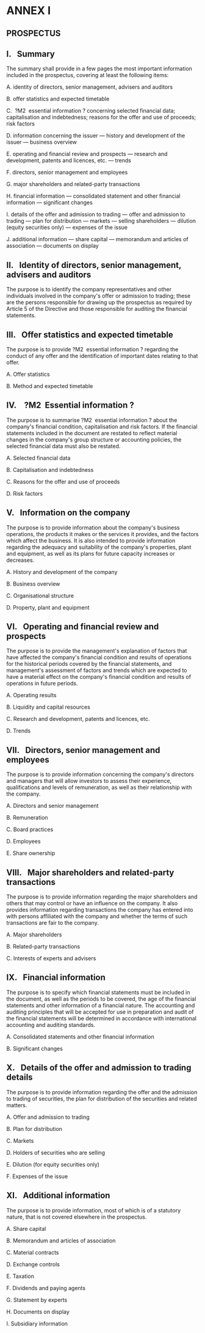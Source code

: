 # ANNEX I

## PROSPECTUS

## I.   Summary

The summary shall provide in a few pages the most important information included in the prospectus, covering at least the following items:

A. identity of directors, senior management, advisers and auditors

B. offer statistics and expected timetable

C.  ?M2  essential information ? concerning selected financial data; capitalisation and indebtedness; reasons for the offer and use of proceeds; risk factors

D. information concerning the issuer — history and development of the issuer — business overview

E. operating and financial review and prospects — research and development, patents and licences, etc. — trends

F. directors, senior management and employees

G. major shareholders and related-party transactions

H. financial information — consolidated statement and other financial information — significant changes

I. details of the offer and admission to trading — offer and admission to trading — plan for distribution — markets — selling shareholders — dilution (equity securities only) — expenses of the issue

J. additional information — share capital — memorandum and articles of association — documents on display

## II.   Identity of directors, senior management, advisers and auditors

The purpose is to identify the company representatives and other individuals involved in the company's offer or admission to trading; these are the persons responsible for drawing up the prospectus as required by Article 5 of the Directive and those responsible for auditing the financial statements.

## III.   Offer statistics and expected timetable

The purpose is to provide ?M2  essential information ? regarding the conduct of any offer and the identification of important dates relating to that offer.

A. Offer statistics

B. Method and expected timetable

## IV.    ?M2  Essential information ?

The purpose is to summarise ?M2  essential information ? about the company's financial condition, capitalisation and risk factors. If the financial statements included in the document are restated to reflect material changes in the company's group structure or accounting policies, the selected financial data must also be restated.

A. Selected financial data

B. Capitalisation and indebtedness

C. Reasons for the offer and use of proceeds

D. Risk factors

## V.   Information on the company

The purpose is to provide information about the company's business operations, the products it makes or the services it provides, and the factors which affect the business. It is also intended to provide information regarding the adequacy and suitability of the company's properties, plant and equipment, as well as its plans for future capacity increases or decreases.

A. History and development of the company

B. Business overview

C. Organisational structure

D. Property, plant and equipment

## VI.   Operating and financial review and prospects

The purpose is to provide the management's explanation of factors that have affected the company's financial condition and results of operations for the historical periods covered by the financial statements, and management's assessment of factors and trends which are expected to have a material effect on the company's financial condition and results of operations in future periods.

A. Operating results

B. Liquidity and capital resources

C. Research and development, patents and licences, etc.

D. Trends

## VII.   Directors, senior management and employees

The purpose is to provide information concerning the company's directors and managers that will allow investors to assess their experience, qualifications and levels of remuneration, as well as their relationship with the company.

A. Directors and senior management

B. Remuneration

C. Board practices

D. Employees

E. Share ownership

## VIII.   Major shareholders and related-party transactions

The purpose is to provide information regarding the major shareholders and others that may control or have an influence on the company. It also provides information regarding transactions the company has entered into with persons affiliated with the company and whether the terms of such transactions are fair to the company.

A. Major shareholders

B. Related-party transactions

C. Interests of experts and advisers

## IX.   Financial information

The purpose is to specify which financial statements must be included in the document, as well as the periods to be covered, the age of the financial statements and other information of a financial nature. The accounting and auditing principles that will be accepted for use in preparation and audit of the financial statements will be determined in accordance with international accounting and auditing standards.

A. Consolidated statements and other financial information

B. Significant changes

## X.   Details of the offer and admission to trading details

The purpose is to provide information regarding the offer and the admission to trading of securities, the plan for distribution of the securities and related matters.

A. Offer and admission to trading

B. Plan for distribution

C. Markets

D. Holders of securities who are selling

E. Dilution (for equity securities only)

F. Expenses of the issue

## XI.   Additional information

The purpose is to provide information, most of which is of a statutory nature, that is not covered elsewhere in the prospectus.

A. Share capital

B. Memorandum and articles of association

C. Material contracts

D. Exchange controls

E. Taxation

F. Dividends and paying agents

G. Statement by experts

H. Documents on display

I. Subsidiary information